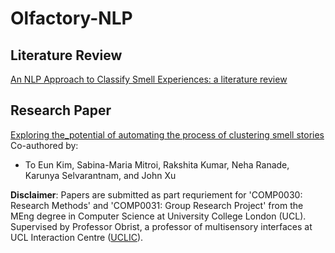 # Olfactory-NLP

## Literature Review
[An NLP Approach to Classify Smell Experiences: a literature review](https://github.com/kimdanny/Smell-NLP/blob/main/An%20NLP%20approach%20to%20classify%20smell%20experiences.pdf)

## Research Paper
[Exploring the_potential of automating the process of clustering smell stories](https://github.com/kimdanny/Smell-NLP/blob/main/Exploring_the_potential_of_automating_the_process_of_clustering_smell_stories.pdf)  
Co-authored by:  
- To Eun Kim, Sabina-Maria Mitroi, Rakshita Kumar, Neha Ranade, Karunya Selvarantnam, and John Xu

**Disclaimer**: Papers are submitted as part requriement for 'COMP0030: Research Methods' and 'COMP0031: Group Research Project' from the MEng degree in Computer Science at University College London (UCL). 
Supervised by Professor Obrist, a professor of multisensory interfaces at UCL Interaction Centre ([UCLIC](https://uclic.ucl.ac.uk)).
